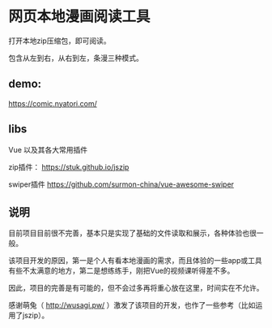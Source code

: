 # 网页本地漫画阅读工具
打开本地zip压缩包，即可阅读。

包含从左到右，从右到左，条漫三种模式。

## demo:
https://comic.nyatori.com/

## libs
Vue 以及其各大常用插件

zip插件：
https://stuk.github.io/jszip

swiper插件
https://github.com/surmon-china/vue-awesome-swiper

## 说明
目前项目目前很不完善，基本只是实现了基础的文件读取和展示，各种体验也很一般。

该项目开发的原因，第一是个人有看本地漫画的需求，而且体验的一些app或工具有些不太满意的地方，第二是想练练手，刚把Vue的视频课听得差不多。

因此，项目的完善是有可能的，但不会过多再将重心放在这里，时间实在不允许。

感谢萌兔（ http://wusagi.pw/ ）激发了该项目的开发，也作了一些参考（比如运用了jszip）。
